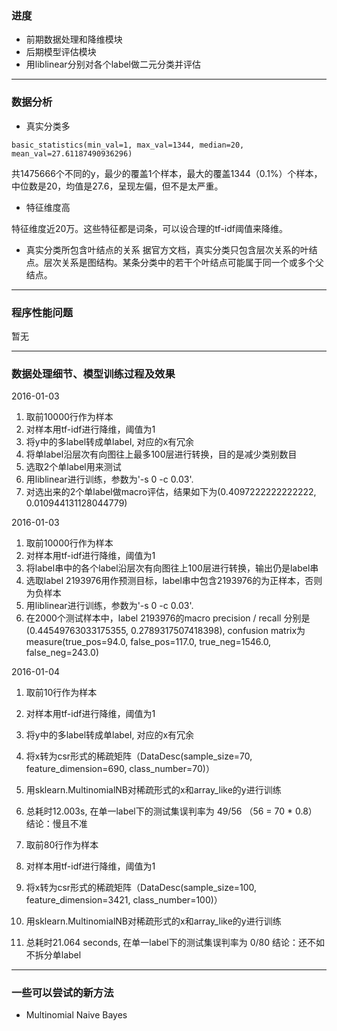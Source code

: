 ### 进度

- 前期数据处理和降维模块
- 后期模型评估模块
- 用liblinear分别对各个label做二元分类并评估

---

### 数据分析

- 真实分类多

```
basic_statistics(min_val=1, max_val=1344, median=20, mean_val=27.61187490936296)
```
共1475666个不同的y，最少的覆盖1个样本，最大的覆盖1344（0.1%）个样本，中位数是20，均值是27.6，呈现左偏，但不是太严重。

- 特征维度高

特征维度近20万。这些特征都是词条，可以设合理的tf-idf阈值来降维。

- 真实分类所包含叶结点的关系
据官方文档，真实分类只包含层次关系的叶结点。层次关系是图结构。某条分类中的若干个叶结点可能属于同一个或多个父结点。

---

### 程序性能问题
暂无

---

### 数据处理细节、模型训练过程及效果

2016-01-03

1. 取前10000行作为样本
2. 对样本用tf-idf进行降维，阈值为1
3. 将y中的多label转成单label, 对应的x有冗余
4. 将单label沿层次有向图往上最多100层进行转换，目的是减少类别数目
5. 选取2个单label用来测试
6. 用liblinear进行训练，参数为'-s 0 -c 0.03'. 
7. 对选出来的2个单label做macro评估，结果如下为(0.4097222222222222, 0.010944131128044779)

2016-01-03

1. 取前10000行作为样本
2. 对样本用tf-idf进行降维，阈值为1
3. 将label串中的各个label沿层次有向图往上100层进行转换，输出仍是label串
4. 选取label 2193976用作预测目标，label串中包含2193976的为正样本，否则为负样本
5. 用liblinear进行训练，参数为'-s 0 -c 0.03'.
6. 在2000个测试样本中，label 2193976的macro precision / recall 分别是 (0.44549763033175355, 0.2789317507418398), confusion matrix为measure(true_pos=94.0, false_pos=117.0, true_neg=1546.0, false_neg=243.0)

2016-01-04

1. 取前10行作为样本
2. 对样本用tf-idf进行降维，阈值为1
3. 将y中的多label转成单label, 对应的x有冗余
4. 将x转为csr形式的稀疏矩阵（DataDesc(sample_size=70, feature_dimension=690, class_number=70)）
5. 用sklearn.MultinomialNB对稀疏形式的x和array_like的y进行训练
6. 总耗时12.003s, 在单一label下的测试集误判率为 49/56 （56 = 70 * 0.8）
结论：慢且不准

1. 取前80行作为样本
2. 对样本用tf-idf进行降维，阈值为1
3. 将x转为csr形式的稀疏矩阵（DataDesc(sample_size=100, feature_dimension=3421, class_number=100)）
5. 用sklearn.MultinomialNB对稀疏形式的x和array_like的y进行训练
6. 总耗时21.064 seconds, 在单一label下的测试集误判率为 0/80
结论：还不如不拆分单label 

---

### 一些可以尝试的新方法

- Multinomial Naive Bayes 

